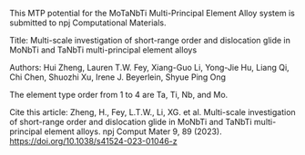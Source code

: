 This MTP potential for the MoTaNbTi Multi-Principal Element Alloy system is submitted to npj Computational Materials.

Title: Multi-scale investigation of short-range order and dislocation glide in MoNbTi and TaNbTi multi-principal element alloys

Authors: Hui Zheng, Lauren T.W. Fey, Xiang-Guo Li, Yong-Jie Hu, Liang Qi, Chi Chen, Shuozhi Xu, Irene J. Beyerlein,  Shyue Ping Ong

The element type order from 1 to 4 are Ta, Ti, Nb, and Mo.

Cite this article:
Zheng, H., Fey, L.T.W., Li, XG. et al. Multi-scale investigation of short-range order and dislocation glide in MoNbTi and TaNbTi multi-principal element alloys. npj Comput Mater 9, 89 (2023). https://doi.org/10.1038/s41524-023-01046-z
